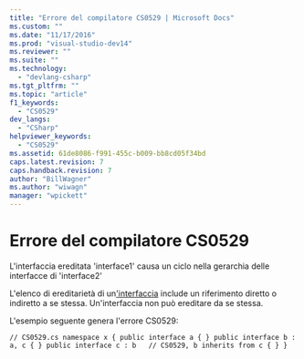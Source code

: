 ```yaml
---
title: "Errore del compilatore CS0529 | Microsoft Docs"
ms.custom: ""
ms.date: "11/17/2016"
ms.prod: "visual-studio-dev14"
ms.reviewer: ""
ms.suite: ""
ms.technology: 
  - "devlang-csharp"
ms.tgt_pltfrm: ""
ms.topic: "article"
f1_keywords: 
  - "CS0529"
dev_langs: 
  - "CSharp"
helpviewer_keywords: 
  - "CS0529"
ms.assetid: 61de8086-f991-455c-b009-bb8cd05f34bd
caps.latest.revision: 7
caps.handback.revision: 7
author: "BillWagner"
ms.author: "wiwagn"
manager: "wpickett"
---
```

# Errore del compilatore CS0529
L'interfaccia ereditata 'interface1' causa un ciclo nella gerarchia delle interfacce di 'interface2'  
  
 L'elenco di ereditarietà di un['interfaccia](/dotnet/csharp/language-reference/keywords/interface) include un riferimento diretto o indiretto a se stessa. Un'interfaccia non può ereditare da se stessa.  
  
 L'esempio seguente genera l'errore CS0529:  
  
```  
// CS0529.cs namespace x { public interface a { } public interface b : a, c { } public interface c : b   // CS0529, b inherits from c { } }  
```